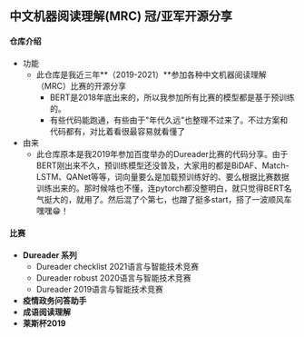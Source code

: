 ## 中文机器阅读理解(MRC) 冠/亚军开源分享

#### 仓库介绍

* 功能
  * 此仓库是我近三年**（2019-2021）**参加各种中文机器阅读理解（MRC）比赛的开源分享
    * BERT是2018年底出来的，所以我参加所有比赛的模型都是基于预训练的。
    * 有些代码能跑通，有些由于"年代久远"也整理不过来了。不过方案和代码都有，对比着看很最容易就看懂了
* 由来
  * 此仓库原本是我2019年参加百度举办的Dureader比赛的代码分享。由于BERT刚出来不久，预训练模型还没普及，大家用的都是BiDAF、Match-LSTM、QANet等等，词向量要么是加载预训练好的、要么根据比赛数据训练出来的。那时候啥也不懂，连pytorch都没整明白，就只觉得BERT名气挺大的，就用了。然后混了个第七，也蹭了挺多start，搭了一波顺风车 嘿嘿😁！



#### 比赛

* **Dureader 系列**
  * Dureader checklist 2021语言与智能技术竞赛
  * Dureader robust 2020语言与智能技术竞赛
  * Dureader 2019语言与智能技术竞赛
* **疫情政务问答助手**
* **成语阅读理解**
* **莱斯杯2019**







